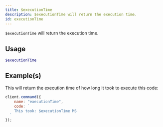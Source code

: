 ```yaml
---
title: $executionTime
description: $executionTime will return the execution time.
id: executionTime
---
```


`$executionTime` will return the execution time.

## Usage

```php
$executionTime
```

## Example(s)

This will return the execution time of how long it took to execute this code:

```javascript
client.command({
    name: "executionTime",
    code: `
    This took: $executionTime MS
  `
});
```
